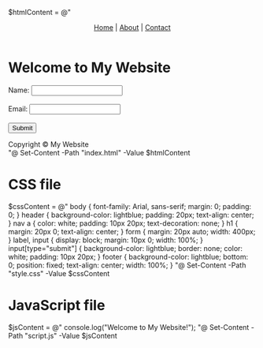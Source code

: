 $htmlContent = @"
<!DOCTYPE html>
<html>
  <head>
    <link rel="stylesheet" type="text/css" href="style.css">
    <script type="text/javascript" src="script.js"></script>
  </head>
  <body>
    <header>
      <nav>
        <a href="#">Home</a> |
        <a href="#">About</a> |
        <a href="#">Contact</a>
      </nav>
    </header>
    <h1>Welcome to My Website</h1>
    <form>
      <label for="name">Name:</label>
      <input type="text" id="name" name="name">
      <br><br>
      <label for="email">Email:</label>
      <input type="email" id="email" name="email">
      <br><br>
      <input type="submit" value="Submit">
    </form>
    <footer>
      Copyright © My Website
    </footer>
  </body>
</html>
"@
Set-Content -Path "index.html" -Value $htmlContent

# CSS file
$cssContent = @"
body {
  font-family: Arial, sans-serif;
  margin: 0;
  padding: 0;
}
header {
  background-color: lightblue;
  padding: 20px;
  text-align: center;
}
nav a {
  color: white;
  padding: 10px 20px;
  text-decoration: none;
}
h1 {
  margin: 20px 0;
  text-align: center;
}
form {
  margin: 20px auto;
  width: 400px;
}
label, input {
  display: block;
  margin: 10px 0;
  width: 100%;
}
input[type="submit"] {
  background-color: lightblue;
  border: none;
  color: white;
  padding: 10px 20px;
}
footer {
  background-color: lightblue;
  bottom: 0;
  position: fixed;
  text-align: center;
  width: 100%;
}
"@
Set-Content -Path "style.css" -Value $cssContent

# JavaScript file
$jsContent = @"
console.log("Welcome to My Website!");
"@
Set-Content -Path "script.js" -Value $jsContent
